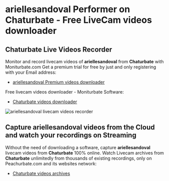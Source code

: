# ariellesandoval Performer on Chaturbate - Free LiveCam videos downloader

## Chaturbate Live Videos Recorder

Monitor and record livecam videos of **ariellesandoval** from **Chaturbate** with Moniturbate.com
Get a premium trial for free by just and only registering with your Email address:
* [ariellesandoval Premium videos downloader](https://moniturbate.com/request-demo-licence-key.html)

Free livecam videos downloader - Moniturbate Software:
* [Chaturbate videos downloader](https://moniturbate.com/moniturbate-download-software.html)

![ariellesandoval livecam videos recorder](https://peachurnet.com/templates/moniturbate-software.png)


## Capture ariellesandoval videos from the Cloud and watch your recordings on Streaming

Without the need of downloading a software, capture **ariellesandoval** livecam videos from **Chaturbate** 100% online.
Watch Livecam archives from **Chaturbate** unlimitedly from thousands of existing recordings, only on Peachurbate.com and its websites network:
* [Chaturbate videos archives](https://peachurnet.com/)